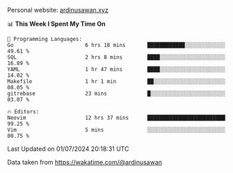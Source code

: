 Personal website: [ardinusawan.xyz](https://ardinusawan.xyz)

<!--START_SECTION:waka-->
📊 **This Week I Spent My Time On** 

```text
💬 Programming Languages: 
Go                       6 hrs 18 mins       ████████████░░░░░░░░░░░░░   49.61 % 
SQL                      2 hrs 8 mins        ████░░░░░░░░░░░░░░░░░░░░░   16.89 % 
YAML                     1 hr 47 mins        ████░░░░░░░░░░░░░░░░░░░░░   14.02 % 
Makefile                 1 hr 1 min          ██░░░░░░░░░░░░░░░░░░░░░░░   08.05 % 
gitrebase                23 mins             █░░░░░░░░░░░░░░░░░░░░░░░░   03.07 % 

🔥 Editors: 
Neovim                   12 hrs 37 mins      █████████████████████████   99.25 % 
Vim                      5 mins              ░░░░░░░░░░░░░░░░░░░░░░░░░   00.75 % 
```


 Last Updated on 01/07/2024 20:18:31 UTC
<!--END_SECTION:waka-->
Data taken from https://wakatime.com/@ardinusawan
